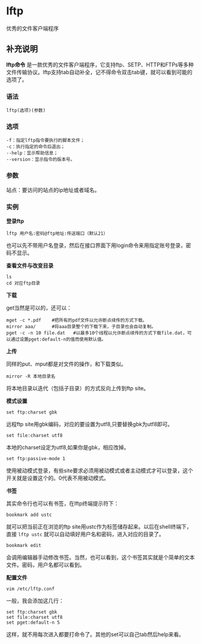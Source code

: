 #  lftp

优秀的文件客户端程序

##  补充说明

**lftp命令**
是一款优秀的文件客户端程序，它支持ftp、SETP、HTTP和FTPs等多种文件传输协议。lftp支持tab自动补全，记不得命令双击tab键，就可以看到可能的选项了。

###  语法

    
    
    lftp(选项)(参数)
    

###  选项

    
    
    -f：指定lftp指令要执行的脚本文件；
    -c：执行指定的命令后退出；
    --help：显示帮助信息；
    --version：显示指令的版本号。
    

###  参数

站点：要访问的站点的ip地址或者域名。

###  实例

**登录ftp**

    
    
    lftp 用户名:密码@ftp地址:传送端口（默认21）
    

也可以先不带用户名登录，然后在接口界面下用login命令来用指定账号登录，密码不显示。

**查看文件与改变目录**

    
    
    ls
    cd 对应ftp目录
    

**下载**

get当然是可以的，还可以：

    
    
    mget -c *.pdf    #把所有的pdf文件以允许断点续传的方式下载。
    mirror aaa/      #将aaa目录整个的下载下来，子目录也会自动复制。
    pget -c -n 10 file.dat   #以最多10个线程以允许断点续传的方式下载file.dat，可以通过设置pget:default-n的值而使用默认值。
    

**上传**

同样的put、mput都是对文件的操作，和下载类似。

    
    
    mirror -R 本地目录名
    

将本地目录以迭代（包括子目录）的方式反向上传到ftp site。

**模式设置**

    
    
    set ftp:charset gbk
    

远程ftp site用gbk编码，对应的要设置为utf8,只要替换gbk为utf8即可。

    
    
    set file:charset utf8
    

本地的charset设定为utf8,如果你是gbk，相应改掉。

    
    
    set ftp:passive-mode 1
    

使用被动模式登录，有些site要求必须用被动模式或者主动模式才可以登录，这个开关就是设置这个的。0代表不用被动模式。

**书签**

其实命令行也可以有书签，在lftp终端提示符下：

    
    
    bookmark add ustc
    

就可以把当前正在浏览的ftp site用ustc作为标签储存起来。以后在shell终端下，直接 ` lftp ustc `
就可以自动填好用户名和密码，进入对应的目录了。

    
    
    bookmark edit
    

会调用编辑器手动修改书签。当然，也可以看到，这个书签其实就是个简单的文本文件。密码，用户名都可以看到。

**配置文件**

    
    
    vim /etc/lftp.conf
    

一般，我会添加这几行：

    
    
    set ftp:charset gbk
    set file:charset utf8
    set pget:default-n 5
    

这样，就不用每次进入都要打命令了。其他的set可以自己tab然后help来看。

